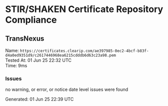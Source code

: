 # STIR/SHAKEN Certificate Repository Compliance

## TransNexus

Name: `https://certificates.clearip.com/ae397985-0ec2-4bcf-b83f-d4a0ed9351d9/c2617446968ea6215cdddb6d63c23a98.pem`\
Tested At: 01 Jun 25 22:32 UTC\
Time: 9ms

### Issues

no warning, or error, or notice date level issues were found

Generated: 01 Jun 25 22:39 UTC